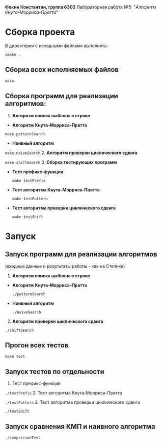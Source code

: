 **Фокин Константин, группа 6303** Лабораторная работа №5: "*Алгоритм Кнута-Морриса-Пратта*"

# **Сборка проекта**
В директории с исходными файлами выполнить:

 ```cmake .```
## **Сборка всех исполняемых файлов**

 ```make```
## **Сборка программ для реализации алгоритмов:**
1. **Алгоритм поиска шаблона в строке**
+ **Алгоритм Кнута-Морриса-Пратта**

 ```make patternSearch```
+ **Наивный алгоритм**

 ```make naiveSearch```
2. **Алгоритм проверки циклического сдвига**

 ```make shiftSearch```
3. **Сборка тестирующих программ**
+ **Тест префикс-функции**

  ```make testPrefix```
+ **Тест алгоритма Кнута-Морриса-Пратта**

  ```make testPattern```
+ **Тест алгоритма проверки циклического сдвига**

  ```make testShift```
# **Запуск**
## **Запуск программ для реализации алгоритмов**
(входные данные и результаты работы - как на Степике)

1. **Алгоритм поиска шаблона в строке**
+ **Алгоритм Кнута-Морриса-Пратта**

  ```./patternSearch```
+ **Наивный алгоритм**

  ```./naiveSearch```
2. **Алгоритм проверки циклического сдвига**

 ```./shiftSearch```
## **Прогон всех тестов**

 ```make test```
## **Запуск тестов по отдельности**
1. Тест префикс-функции

 ```./testPrefix```
2. Тест алгоритма Кнута-Морриса-Пратта

 ```./testPattern```
3. Тест алгоритма проверки циклического сдвига

 ```./testShift```
## **Запуск сравнения КМП и наивного алгоритма**

 ```./comparisonTest```
